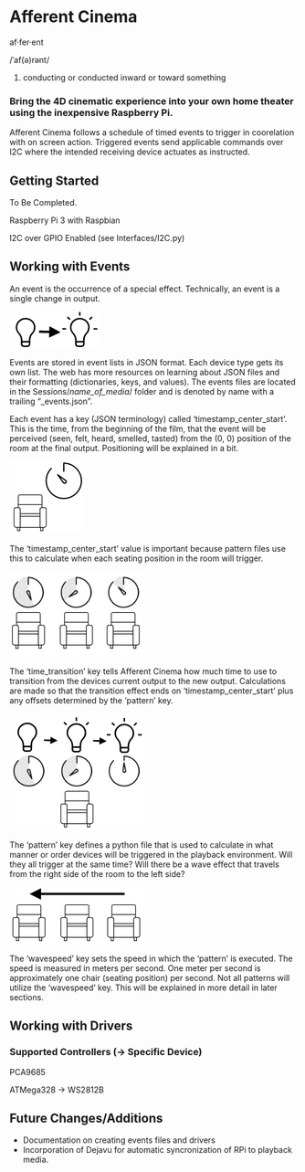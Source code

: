 ﻿# Afferent Cinema
af·fer·ent

/ˈaf(ə)rənt/
1. conducting or conducted inward or toward something 

### Bring the 4D cinematic experience into your own home theater using the inexpensive Raspberry Pi.

Afferent Cinema follows a schedule of timed events to trigger in coorelation with on screen action. Triggered events send applicable commands over I2C where the intended receiving device actuates as instructed.


## Getting Started

To Be Completed.


Raspberry Pi 3 with Raspbian

I2C over GPIO Enabled (see Interfaces/I2C.py)

## Working with Events
An event is the occurrence of a special effect. Technically, an event is a single change in output.

![Light Switch to On](Documentation/Readme/fadeup.png?raw=true "Event - Light On")

Events are stored in event lists in JSON format. Each device type gets its own list. The web has more resources on learning about JSON files and their formatting (dictionaries, keys, and values). The events files are located in the Sessions/*name_of_media*/ folder and is denoted by name with a trailing “_events.json”.

Each event has a key (JSON terminology) called ‘timestamp_center_start’. This is the time, from the beginning of the film, that the event will be perceived (seen, felt, heard, smelled, tasted) from the (0, 0) position of the room at the final output. Positioning will be explained in a bit. 

![Timer Above Chair](Documentation/Readme/chair_timer.png?raw=true "Event - Timestamp")

The ‘timestamp_center_start’ value is important because pattern files use this to calculate when each seating position in the room will trigger.

![Timers Above Chair](Documentation/Readme/cascade_timer.png?raw=true "Event - Timestamps")

The ‘time_transition’ key tells Afferent Cinema how much time to use to transition from the devices current output to the new output. Calculations are made so that the transition effect ends on ‘timestamp_center_start’ plus any offsets determined by the ‘pattern’ key.

![Timers Demonstrating Transition](Documentation/Readme/transition.png?raw=true "Event - Transition Event")

The ‘pattern’ key defines a python file that is used to calculate in what manner or order devices will be triggered in the playback environment. Will they all trigger at the same time? Will there be a wave effect that travels from the right side of the room to the left side?

![Arrow Over Chairs](Documentation/Readme/wave_simple.png?raw=true "Event - Wave Effect")

The ‘wavespeed’ key sets the speed in which the ‘pattern’ is executed. The speed is measured in meters per second. One meter per second is approximately one chair (seating position) per second. Not all patterns will utilize the ‘wavespeed’ key. This will be explained in more detail in later sections.



## Working with Drivers
### Supported Controllers (-> Specific Device)
PCA9685

ATMega328 -> WS2812B


## Future Changes/Additions
* Documentation on creating events files and drivers
* Incorporation of Dejavu for automatic syncronization of RPi to playback media.
